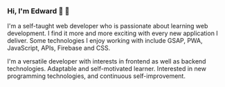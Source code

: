 ### Hi, I'm Edward 👋 🙂

I'm a self-taught web developer who is passionate about learning web development. I find it more and more exciting with every new application I deliver. Some technologies I enjoy working with include GSAP, PWA, JavaScript, APIs, Firebase and CSS. 

I'm a versatile developer with interests in frontend as well as backend technologies. Adaptable and self-motivated learner. Interested in new programming technologies, and continuous self-improvement.
